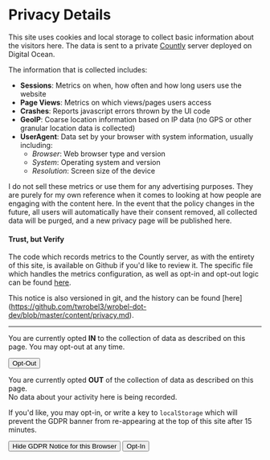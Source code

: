 # Privacy Details

This site uses cookies and local storage to collect basic information about the visitors here.  The data is sent to a
private [Countly](https://count.ly) server deployed on Digital Ocean.

The information that is collected includes:

 - **Sessions**: Metrics on when, how often and how long users use the website
 - **Page Views**: Metrics on which views/pages users access
 - **Crashes**: Reports javascript errors thrown by the UI code
 - **GeoIP**: Coarse location information based on IP data (no GPS or other granular location data is collected)
 - **UserAgent**: Data set by your browser with system information, usually including:
   - *Browser*: Web browser type and version
   - *System*: Operating system and version
   - *Resolution*: Screen size of the device

I do not sell these metrics or use them for any advertising purposes.  They are purely for my own reference when it
comes to looking at how people are engaging with the content here.  In the event that the policy changes in the future,
all users will automatically have their consent removed, all collected data will be purged, and a new privacy page will
be published here.

#### Trust, but Verify

The code which records metrics to the Countly server, as with the entirety of this site, is available on Github if you'd
like to review it.  The specific file which handles the metrics configuration, as well as opt-in and opt-out logic can
be found [here](https://github.com/twrobel3/hugo-theme-hello-friend-ng/blob/master/layouts/partials/countly.html).

This notice is also versioned in git, and the history can be found [here]
(https://github.com/twrobel3/wrobel-dot-dev/blob/master/content/privacy.md).

<hr>

<div id="gdpr-is-opted-in">
<p>
You are currently opted <b>IN</b> to the collection of data as described on this page.  You may opt-out at any time.
</p>
<button type="button" class="button" onclick="removeConsent(900)">Opt-Out</button>
</div>

<div id="gdpr-is-opted-out">
<p>
You are currently opted <b>OUT</b> of the collection of data as described on this page.
<br>No data about your activity here is being recorded.
</p>
<p>
If you'd like, you may opt-in, or write a key to <code>localStorage</code> which will prevent the GDPR banner from
re-appearing at the top of this site after 15 minutes.
</p>
<p>
<button type="button" class="button" onclick="removeConsent(3078000000)">Hide GDPR Notice for this Browser</button>
<button type="button" class="button primary" onclick="giveConsent()">Opt-In</button>
</p>
</div>
